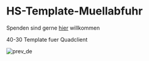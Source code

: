 # HS-Template-Muellabfuhr

Spenden sind gerne [hier](https://www.paypal.com/paypalme/reinhardsocha) willkommen

40-30 Template fuer Quadclient

![prev_de](https://github.com/rsocha/HS-Template-Muellabfuhr/assets/9153553/de72bfe5-0d25-435b-bd91-2c3cee9c5751)
